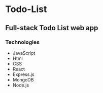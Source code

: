 # Todo-List

## Full-stack Todo List web app

### Technologies
* JavaScript
* Html
* CSS
* React
* Express.js
* MongoDB
* Node.js
